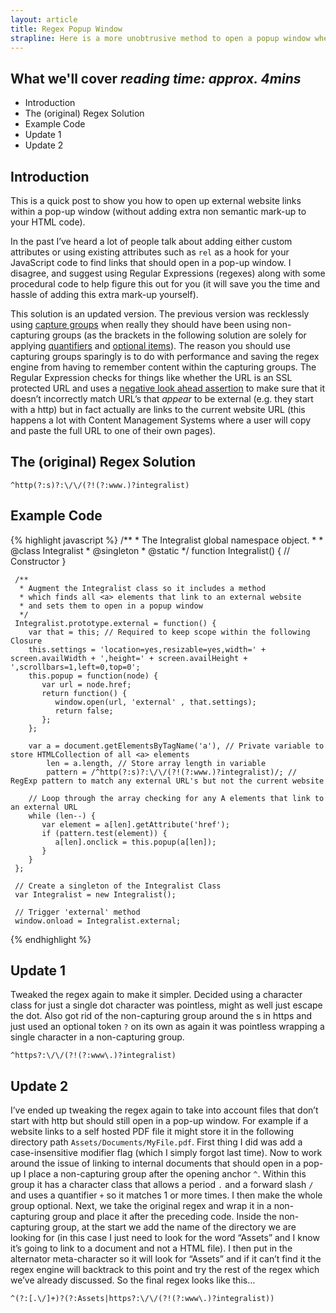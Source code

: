 ```yaml
---
layout: article
title: Regex Popup Window
strapline: Here is a more unobtrusive method to open a popup window when clicking on a link which points to an external website URL.
---
```


## What we'll cover *reading time: approx. 4mins*

- Introduction
- The (original) Regex Solution
- Example Code
- Update 1
- Update 2

## Introduction
This is a quick post to show you how to open up external website links within a pop-up window (without adding extra non semantic mark-up to your HTML code).

In the past I’ve heard a lot of people talk about adding either custom attributes or using existing attributes such as `rel` as a hook for your JavaScript code to find links that should open in a pop-up window. I disagree, and suggest using Regular Expressions (regexes) along with some procedural code to help figure this out for you (it will save you the time and hassle of adding this extra mark-up yourself).

This solution is an updated version. The previous version was recklessly using [capture groups](http://www.regular-expressions.info/brackets.html) when really they should have been using non-capturing groups (as the brackets in the following solution are solely for applying [quantifiers](http://www.regular-expressions.info/repeat.html) and [optional items](http://www.regular-expressions.info/optional.html)). The reason you should use capturing groups sparingly is to do with performance and saving the regex engine from having to remember content within the capturing groups. The Regular Expression checks for things like whether the URL is an SSL protected URL and uses a [negative look ahead assertion](http://www.regular-expressions.info/lookaround.html) to make sure that it doesn’t incorrectly match URL’s that *appear* to be external (e.g. they start with a http) but in fact actually are links to the current website URL (this happens a lot with Content Management Systems where a user will copy and paste the full URL to one of their own pages).

## The (original) Regex Solution

`^http(?:s)?:\/\/(?!(?:www.)?integralist)`

## Example Code

{% highlight javascript %}
     /**
      * The Integralist global namespace object.
      *
      * @class Integralist
      * @singleton
      * @static
      */
     function Integralist() {
        // Constructor
     }

     /**
      * Augment the Integralist class so it includes a method
      * which finds all <a> elements that link to an external website
      * and sets them to open in a popup window
      */
     Integralist.prototype.external = function() {
        var that = this; // Required to keep scope within the following Closure
        this.settings = 'location=yes,resizable=yes,width=' + screen.availWidth + ',height=' + screen.availHeight + ',scrollbars=1,left=0,top=0';
        this.popup = function(node) {
           var url = node.href;
           return function() {
              window.open(url, 'external' , that.settings);
              return false;
           };
        };

        var a = document.getElementsByTagName('a'), // Private variable to store HTMLCollection of all <a> elements
            len = a.length, // Store array length in variable
            pattern = /^http(?:s)?:\/\/(?!(?:www.)?integralist)/; // RegExp pattern to match any external URL's but not the current website

        // Loop through the array checking for any A elements that link to an external URL
        while (len--) {
           var element = a[len].getAttribute('href');
           if (pattern.test(element)) {
              a[len].onclick = this.popup(a[len]);
           }
        }
     };

     // Create a singleton of the Integralist Class
     var Integralist = new Integralist();

     // Trigger 'external' method
     window.onload = Integralist.external;
{% endhighlight %}

## Update 1

Tweaked the regex again to make it simpler. Decided using a character class for just a single dot character was pointless, might as well just escape the dot. Also got rid of the non-capturing group around the s in https and just used an optional token `?` on its own as again it was pointless wrapping a single character in a non-capturing group.

`^https?:\/\/(?!(?:www\.)?integralist)`

## Update 2

I’ve ended up tweaking the regex again to take into account files that don’t start with http but should still open in a pop-up window. For example if a website links to a self hosted PDF file it might store it in the following directory path `Assets/Documents/MyFile.pdf`. First thing I did was add a case-insensitive modifier flag (which I simply forgot last time). Now to work around the issue of linking to internal documents that should open in a pop-up I place a non-capturing group after the opening anchor `^`. Within this group it has a character class that allows a period `.` and a forward slash `/` and uses a quantifier `+` so it matches 1 or more times. I then make the whole group optional. Next, we take the original regex and wrap it in a non-capturing group and place it after the preceding code. Inside the non-capturing group, at the start we add the name of the directory we are looking for (in this case I just need to look for the word “Assets” and I know it’s going to link to a document and not a HTML file). I then put in the alternator meta-character so it will look for “Assets” and if it can’t find it the regex engine will backtrack to this point and try the rest of the regex which we’ve already discussed. So the final regex looks like this…

`^(?:[.\/]+)?(?:Assets|https?:\/\/(?!(?:www\.)?integralist))`
